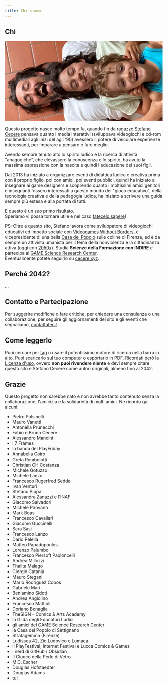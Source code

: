 ```yaml
---
title: Chi siamo
---
```

## Chi

![](../scuola/ludosofia/_img/foto_autori.webp)

Questo progetto nasce molto tempo fa, quando fin da ragazzo [Stefano Cecere](https://cecere.xyz) pensava quanto i media interattivi (sviluppava videogiochi e cd-rom multimediali agli inizi del agli '90) avessero il potere di veicolare esperienze interessanti, per imparare a pensare e fare meglio.  

Avendo sempre tenuto alto lo spirito ludico e la ricerca di attività "anagogiche", che elevassero la conoscenza e lo spirito, ha avuto la massima espressione con la nascita e quindi l'educazione dei suoi figli.

Dal 2013 ha iniziato a organizzare eventi di didattica ludica e creativa prima con il proprio figlio, poi con amici, poi eventi pubblici, quindi ha iniziato a insegnare ai game designers e scoprendo quanto i moltissimi amici genitori e insegnanti fossero interessati a questo mondo del "gioco educativo", della tecnologia creativa e della pedagogia ludica, ha iniziato a scrivere una guida sempre più estesa e alla portata di tutti.

E questo è un suo primo risultato.  
Speriamo vi possa tornare utile e nel caso [fatecelo sapere](contact.md)!

PS: Oltre a questo sito, Stefano lavora come sviluppatore di videogiochi educativi ed impatto sociale con [Videogames Without Borders](https://vgwb.org), è vicepresidente di una bella [Casa del Popolo](https://cdp.settignano.org) sulle colline di Firenze, ed è da sempre un attivista umanista per il tema della nonviolenza e la cittadinanza attiva (oggi con [2050x](https://2050x.org)). Studia **Scienze della Formazione con INDIRE** e partecipa al [GAME Science Research Center](https://gamescience.imtlucca.it/).  
Eventualmente potete seguirlo su [cecere.xyz](https://cecere.xyz/contact/).

## Perché 2042?
...

## Contatto e Partecipazione
Per suggerire modifiche o fare critiche, per chiedere una consulenza o una collaborazione, per seguire gli aggiornamenti del sito e gli eventi che segnaliamo, [contattateci!](contact.md).

## Come leggerlo
Puoi cercare per [tag](../played/tags.md) o usare il potentissimo motore di ricerca nella barra in alto. Puoi scaricarlo sul tuo computer o esportarlo in PDF. Ricordati però la [Licenza d'uso](license.md), ovvero **non puoi rivendere niente** e devi sempre citare questo sito e Stefano Cecere come autori originali, almeno fino al 2042.

## Grazie
Questo progetto non sarebbe nato e non avrebbe tanto contenuto senza la collaborazione, l'amicizia e la solidarietà di molti amici. Ne ricordo qui alcuni:

- Pietro Polsinelli
- Mauro Vanetti
- Antonella Prunecchi
- Fabio e Bruno Cecere
- Alessandro Mancini
- i 7 Frames
- la banda del PlayFriday
- Annabella Coiro
- Greta Rombolotti
- Christian CH Costanza
- Michele Gotuzzo
- Michele Lanzo
- Francesco Rugerfred Sedda
- Ivan Venturi
- Stefano Pippa
- Alessandra Zanazzi e l'INAF
- Giacomo Salvadori
- Michele Pirovano
- Mark Boas
- Francesco Cavallari
- Giacomo Guccinelli
- Sara Sasi
- Francesco Lanzo
- Dario Pelella
- Matteo Papadopoulos
- Lorenzo Palumbo
- Francesco Piersoft Paoloncelli
- Andrea Millozzi
- Thalita Malago
- Giorgio Catania
- Mauro Stegani
- Mario Rodriguez Cobos
- Gabriele Mari
- Beniamino Sidoti
- Andrea Angiolino
- Francesco Mattioli
- Doriano Benaglia
- TheSIGN – Comics & Arts Academy 
- la Gilda degli Educatori Ludici
- gli amici del GAME Science Research Center
- la Casa del Popolo di Settignano
- Stratagemma (Firenze)
- Ludissea 42, Zio Ludovico e Lumaca
- il PlayFestival, Internet Festival e Lucca Comics & Games
- i nerd di GitHub / Obsidian
- Il Giuoco della Perle di Vetro
- M.C. Escher
- Douglas Hofstaedter
- Douglas Adams
- tu!
